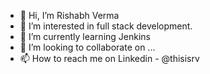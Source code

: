 - 👋 Hi, I’m Rishabh Verma
- 👀 I’m interested in full stack development.
- 🌱 I’m currently learning Jenkins
- 💞️ I’m looking to collaborate on ...
- 📫 How to reach me on Linkedin - @thisisrv

<!---
rishabh-verm/rishabh-verm is a ✨ special ✨ repository because its `README.md` (this file) appears on your GitHub profile.
You can click the Preview link to take a look at your changes.
--->

